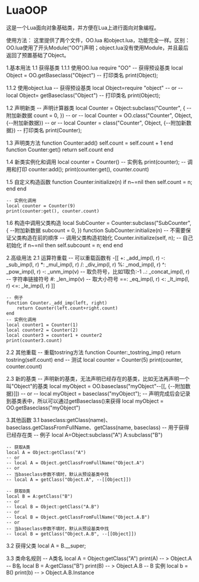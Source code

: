 LuaOOP
======

这是一个Lua面向对象基础类，并方便在Lua上进行面向对象编程。


使用方法：
这里提供了两个文件，OO.lua 和object.lua，功能完全一样。区别：OO.lua使用了开头Module("OO")声明；object.lua没有使用Module，并且最后返回了预置基础了Object。

1.基本用法
 1.1 获得基类
  1.1.1 使用OO.lua
    require "OO"
    -- 获得预设基类
    local Object = OO.getBaseclass("Object")
    -- 打印类名
    print(Object);

  1.1.2 使用object.lua
    -- 获得预设基类
    local Object=require "object"
    -- or
    -- local Object= getBaseclass("Object")
    -- 打印类名
    print(Object);

 1.2 声明新类
    -- 声明计算器类
    local Counter = Object:subclass("Counter", {
        --附加新数据
        count = 0,
    })
    -- or 
    -- local Counter = OO.class("Counter", Object, {--附加新数据})
    -- or
    -- local Counter = class("Counter", Object, {--附加新数据})
    -- 打印类名
    print(Counter);

 1.3 声明类方法
    function Counter:add()
        self.count = self.count + 1
    end
    function Counter:get()
        return self.count
    end
    
 1.4 新类实例化和调用
    local counter = Counter()
    -- 实例名
    print(counter);
    -- 调用和打印
    counter:add();
    print(counter:get(), counter.count)
    
 1.5 自定义构造函数
    function Counter:initialize(n)
        if n~=nil then
            self.count = n;
        end
    end
    
    -- 实例化调用
    local counter = Counter(9)
    print(counter:get(), counter.count)
    
 1.6 构造中调用父类构造
    local SubCounter = Counter:subclass("SubCounter", {
        --附加新数据
        subcount = 0,
    })
    function SubCounter:initialize(n)
        -- 不需要保证父类构造在前的顺序
        -- 调用父类构造初始化
        Counter.initialize(self, n);
        -- 自己初始化
        if n~=nil then
            self.subcount = n;
        end
    end
    
2.高级用法
 2.1 运算符重载
    -- 可以重载函数有
    -[[ +: _add_imp(l, r)
        -: _sub_imp(l, r)
        *: _mul_imp(l, r)
        /: _div_imp(l, r)
        %: _mod_imp(l, r)
        ^: _pow_imp(l, r)
        -: _unm_imp(v) -- 取负符号，比如1取负:-1
        ..: _concat_imp(l, r) -- 字符串链接符号
        #: _len_imp(v) -- 取大小符号
        ==: _eq_imp(l, r)
        <: _lt_imp(l, r)
        <=: _le_imp(l, r)
    ]]
 
    -- 例子
    function Counter._add_imp(left, right)
        return Counter(left.count+right.count)
    end
    -- 实例化调用
    local counter1 = Counter(1)
    local counter2 = Counter(2)
    local counter3 = counter1 + counter2
    print(counter3.count)
    
 2.2 其他重载
    -- 重载tostring方法
    function Counter:_tostring_imp()
        return tostring(self.count)
    end
    -- 测试
    local counter = Counter(5)
    print(counter, counter.count)
 
 2.3 新的基类
    -- 声明新的基类，无法声明已经存在的基类，比如无法再声明一个叫"Object"的基类
    local myObject = OO.baseclass("myObject"--[[, {--附加数据}]])
    -- or
    -- local myObject = baseclass("myObject");
    -- 声明完成后会记录到基类表中，所以可以通过getBaseclass()来获得
    local myObject = OO.getBaseclass("myObject")

3.其他函数
 3.1 baseclass:getClass(name)、baseclass.getClassFromFullName、getClass(name, baseclass)
    -- 用于获得已经存在类
    -- 例子
    local A=Object:subclass("A")
    A:subclass("B")
    
    -- 获取A类
    local A = Object:getClass("A")
    -- or
    -- local A = Object.getClassFromFullName("Object.A")
    -- or
    -- 当baseclass参数不填时，默认从预设基类中找
    -- local A = getClass("Object.A", --[[Object]])
    
    -- 获取B类
    local B = A:getClass("B")
    -- or
    -- local B = Object:getClass("A.B")
    -- or
    -- local B = Object.getClassFromFullName("Object.A.B")
    -- or
    -- 当baseclass参数不填时，默认从预设基类中找
    -- local B = getClass("Object.A.B", --[[Object]])
    
 3.2 获得父类
    local A = B.__super;
    
 3.3 类命名规则
    -- A类名
    local A = Object:getClass("A")
    print(A) -- > Object.A
    -- B名
    local B = A:getClass("B")
    print(B) -- > Object.A.B
    -- B 实例
    local b = B()
    print(b) -- > Object.A.B.Instance
